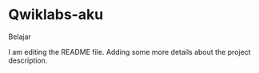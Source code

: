 # Qwiklabs-aku
Belajar

I am editing the README file. Adding some more details about the project description. 
